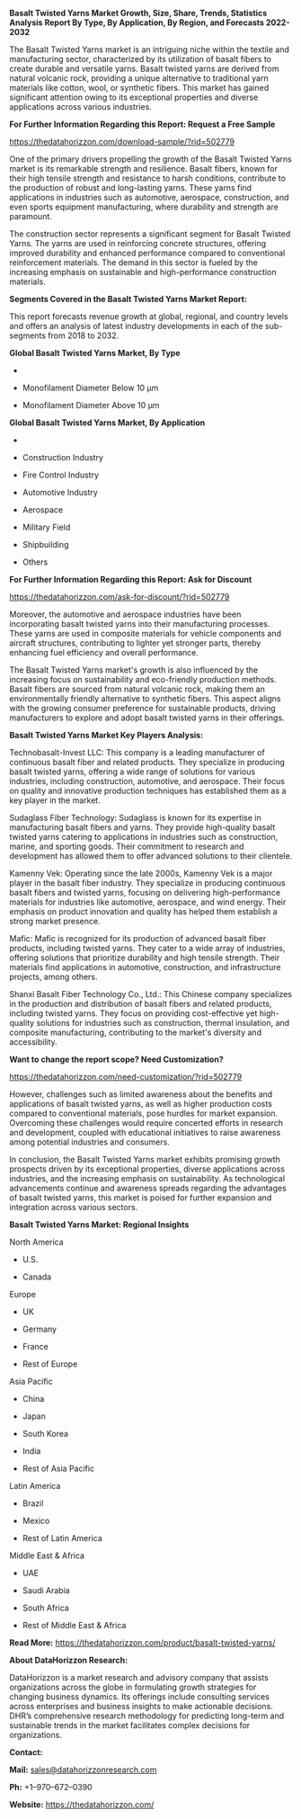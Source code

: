 **Basalt Twisted Yarns Market Growth, Size, Share, Trends, Statistics
Analysis Report By Type, By Application, By Region, and Forecasts
2022-2032**

The Basalt Twisted Yarns market is an intriguing niche within the
textile and manufacturing sector, characterized by its utilization of
basalt fibers to create durable and versatile yarns. Basalt twisted
yarns are derived from natural volcanic rock, providing a unique
alternative to traditional yarn materials like cotton, wool, or
synthetic fibers. This market has gained significant attention owing to
its exceptional properties and diverse applications across various
industries.

**For Further Information Regarding this Report: Request a Free Sample**

<https://thedatahorizzon.com/download-sample/?rid=502779>

One of the primary drivers propelling the growth of the Basalt Twisted
Yarns market is its remarkable strength and resilience. Basalt fibers,
known for their high tensile strength and resistance to harsh
conditions, contribute to the production of robust and long-lasting
yarns. These yarns find applications in industries such as automotive,
aerospace, construction, and even sports equipment manufacturing, where
durability and strength are paramount.

The construction sector represents a significant segment for Basalt
Twisted Yarns. The yarns are used in reinforcing concrete structures,
offering improved durability and enhanced performance compared to
conventional reinforcement materials. The demand in this sector is
fueled by the increasing emphasis on sustainable and high-performance
construction materials.

**Segments Covered in the Basalt Twisted Yarns Market Report:**

This report forecasts revenue growth at global, regional, and country
levels and offers an analysis of latest industry developments in each of
the sub-segments from 2018 to 2032.

**Global Basalt Twisted Yarns Market, By Type**

-   

-   Monofilament Diameter Below 10 µm

-   Monofilament Diameter Above 10 µm

**Global Basalt Twisted Yarns Market, By Application**

-   

-   Construction Industry

-   Fire Control Industry

-   Automotive Industry

-   Aerospace

-   Military Field

-   Shipbuilding

-   Others

**For Further Information Regarding this Report: Ask for Discount**

<https://thedatahorizzon.com/ask-for-discount/?rid=502779>

Moreover, the automotive and aerospace industries have been
incorporating basalt twisted yarns into their manufacturing processes.
These yarns are used in composite materials for vehicle components and
aircraft structures, contributing to lighter yet stronger parts, thereby
enhancing fuel efficiency and overall performance.

The Basalt Twisted Yarns market's growth is also influenced by the
increasing focus on sustainability and eco-friendly production methods.
Basalt fibers are sourced from natural volcanic rock, making them an
environmentally friendly alternative to synthetic fibers. This aspect
aligns with the growing consumer preference for sustainable products,
driving manufacturers to explore and adopt basalt twisted yarns in their
offerings.

**Basalt Twisted Yarns Market Key Players Analysis:**

Technobasalt-Invest LLC: This company is a leading manufacturer of
continuous basalt fiber and related products. They specialize in
producing basalt twisted yarns, offering a wide range of solutions for
various industries, including construction, automotive, and aerospace.
Their focus on quality and innovative production techniques has
established them as a key player in the market.

Sudaglass Fiber Technology: Sudaglass is known for its expertise in
manufacturing basalt fibers and yarns. They provide high-quality basalt
twisted yarns catering to applications in industries such as
construction, marine, and sporting goods. Their commitment to research
and development has allowed them to offer advanced solutions to their
clientele.

Kamenny Vek: Operating since the late 2000s, Kamenny Vek is a major
player in the basalt fiber industry. They specialize in producing
continuous basalt fibers and twisted yarns, focusing on delivering
high-performance materials for industries like automotive, aerospace,
and wind energy. Their emphasis on product innovation and quality has
helped them establish a strong market presence.

Mafic: Mafic is recognized for its production of advanced basalt fiber
products, including twisted yarns. They cater to a wide array of
industries, offering solutions that prioritize durability and high
tensile strength. Their materials find applications in automotive,
construction, and infrastructure projects, among others.

Shanxi Basalt Fiber Technology Co., Ltd.: This Chinese company
specializes in the production and distribution of basalt fibers and
related products, including twisted yarns. They focus on providing
cost-effective yet high-quality solutions for industries such as
construction, thermal insulation, and composite manufacturing,
contributing to the market's diversity and accessibility.

**Want to change the report scope? Need Customization?**

<https://thedatahorizzon.com/need-customization/?rid=502779>

However, challenges such as limited awareness about the benefits and
applications of basalt twisted yarns, as well as higher production costs
compared to conventional materials, pose hurdles for market expansion.
Overcoming these challenges would require concerted efforts in research
and development, coupled with educational initiatives to raise awareness
among potential industries and consumers.

In conclusion, the Basalt Twisted Yarns market exhibits promising growth
prospects driven by its exceptional properties, diverse applications
across industries, and the increasing emphasis on sustainability. As
technological advancements continue and awareness spreads regarding the
advantages of basalt twisted yarns, this market is poised for further
expansion and integration across various sectors.

**Basalt Twisted Yarns Market: Regional Insights**

North America

-   U.S.

-   Canada

Europe

-   UK

-   Germany

-   France

-   Rest of Europe

Asia Pacific

-   China

-   Japan

-   South Korea

-   India

-   Rest of Asia Pacific

Latin America

-   Brazil

-   Mexico

-   Rest of Latin America

Middle East & Africa

-   UAE

-   Saudi Arabia

-   South Africa

-   Rest of Middle East & Africa

**Read More:**
<https://thedatahorizzon.com/product/basalt-twisted-yarns/>

**About DataHorizzon Research:**

DataHorizzon is a market research and advisory company that assists
organizations across the globe in formulating growth strategies for
changing business dynamics. Its offerings include consulting services
across enterprises and business insights to make actionable decisions.
DHR’s comprehensive research methodology for predicting long-term and
sustainable trends in the market facilitates complex decisions for
organizations.

**Contact:**

**Mail:** <sales@datahorizzonresearch.com>

**Ph:** +1–970–672–0390

**Website:** <https://thedatahorizzon.com/>
